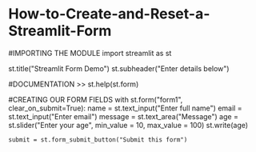 # How-to-Create-and-Reset-a-Streamlit-Form

#IMPORTING THE MODULE
import streamlit as st

st.title("Streamlit Form Demo")
st.subheader("Enter details below")

#DOCUMENTATION >> st.help(st.form)

#CREATING OUR FORM FIELDS
with st.form("form1", clear_on_submit=True):
    name = st.text_input("Enter full name")
    email = st.text_input("Enter email")
    message = st.text_area("Message")
    age = st.slider("Enter your age", min_value = 10, max_value = 100)
    st.write(age)
    

    submit = st.form_submit_button("Submit this form")
